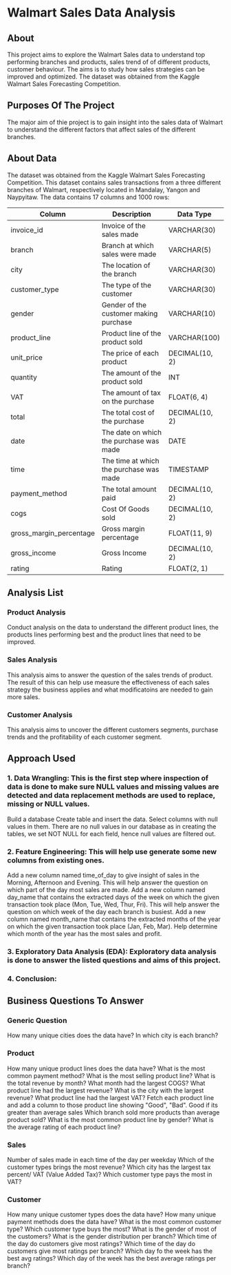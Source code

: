 # Walmart Sales Data Analysis

## About
This project aims to explore the Walmart Sales data to understand top performing branches and products, sales trend of of different products, customer behaviour. The aims is to study how sales strategies can be improved and optimized. The dataset was obtained from the Kaggle Walmart Sales Forecasting Competition.

## Purposes Of The Project
The major aim of thie project is to gain insight into the sales data of Walmart to understand the different factors that affect sales of the different branches.

## About Data
The dataset was obtained from the Kaggle Walmart Sales Forecasting Competition. This dataset contains sales transactions from a three different branches of Walmart, respectively located in Mandalay, Yangon and Naypyitaw. The data contains 17 columns and 1000 rows:

| Column                  | Description                           | Data Type           |
|-------------------------|---------------------------------------|---------------------|
| invoice_id              | Invoice of the sales made             | VARCHAR(30)         |
| branch                  | Branch at which sales were made       | VARCHAR(5)          |
| city                    | The location of the branch            | VARCHAR(30)         |
| customer_type           | The type of the customer              | VARCHAR(30)         |
| gender                  | Gender of the customer making purchase| VARCHAR(10)         |
| product_line            | Product line of the product sold      | VARCHAR(100)        |
| unit_price              | The price of each product             | DECIMAL(10, 2)      |
| quantity                | The amount of the product sold        | INT                 |
| VAT                     | The amount of tax on the purchase     | FLOAT(6, 4)         |
| total                   | The total cost of the purchase        | DECIMAL(10, 2)      |
| date                    | The date on which the purchase was made| DATE                |
| time                    | The time at which the purchase was made| TIMESTAMP           |
| payment_method          | The total amount paid                 | DECIMAL(10, 2)      |
| cogs                    | Cost Of Goods sold                    | DECIMAL(10, 2)      |
| gross_margin_percentage | Gross margin percentage               | FLOAT(11, 9)        |
| gross_income            | Gross Income                          | DECIMAL(10, 2)      |
| rating                  | Rating                                | FLOAT(2, 1)         |

## Analysis List
### Product Analysis
Conduct analysis on the data to understand the different product lines, the products lines performing best and the product lines that need to be improved.

### Sales Analysis
This analysis aims to answer the question of the sales trends of product. The result of this can help use measure the effectiveness of each sales strategy the business applies and what modificatoins are needed to gain more sales.

### Customer Analysis
This analysis aims to uncover the different customers segments, purchase trends and the profitability of each customer segment.

## Approach Used
### 1. Data Wrangling: This is the first step where inspection of data is done to make sure NULL values and missing values are detected and data replacement methods are used to replace, missing or NULL values.
Build a database
Create table and insert the data.
Select columns with null values in them. There are no null values in our database as in creating the tables, we set NOT NULL for each field, hence null values are filtered out.
### 2. Feature Engineering: This will help use generate some new columns from existing ones.
Add a new column named time_of_day to give insight of sales in the Morning, Afternoon and Evening. This will help answer the question on which part of the day most sales are made.
Add a new column named day_name that contains the extracted days of the week on which the given transaction took place (Mon, Tue, Wed, Thur, Fri). This will help answer the question on which week of the day each branch is busiest.
Add a new column named month_name that contains the extracted months of the year on which the given transaction took place (Jan, Feb, Mar). Help determine which month of the year has the most sales and profit.
### 3. Exploratory Data Analysis (EDA): Exploratory data analysis is done to answer the listed questions and aims of this project.

### 4. Conclusion:

## Business Questions To Answer
### Generic Question
How many unique cities does the data have?
In which city is each branch?
### Product
How many unique product lines does the data have?
What is the most common payment method?
What is the most selling product line?
What is the total revenue by month?
What month had the largest COGS?
What product line had the largest revenue?
What is the city with the largest revenue?
What product line had the largest VAT?
Fetch each product line and add a column to those product line showing "Good", "Bad". Good if its greater than average sales
Which branch sold more products than average product sold?
What is the most common product line by gender?
What is the average rating of each product line?
### Sales
Number of sales made in each time of the day per weekday
Which of the customer types brings the most revenue?
Which city has the largest tax percent/ VAT (Value Added Tax)?
Which customer type pays the most in VAT?
### Customer
How many unique customer types does the data have?
How many unique payment methods does the data have?
What is the most common customer type?
Which customer type buys the most?
What is the gender of most of the customers?
What is the gender distribution per branch?
Which time of the day do customers give most ratings?
Which time of the day do customers give most ratings per branch?
Which day fo the week has the best avg ratings?
Which day of the week has the best average ratings per branch?
